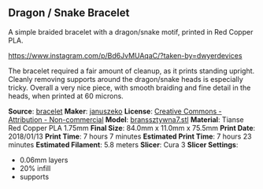 ## Dragon / Snake Bracelet

A simple braided bracelet with a dragon/snake motif, printed in Red Copper PLA.

https://www.instagram.com/p/Bd6JvMUAqaC/?taken-by=dwyerdevices

The bracelet required a fair amount of cleanup, as it prints standing upright. Cleanly
removing supports around the dragon/snake heads is especially tricky. Overall a very
nice piece, with smooth braiding and fine detail in the heads, when printed at 60 microns.

**Source**: [bracelet](https://www.thingiverse.com/thing:2101732)
**Maker**: [januszeko](https://www.thingiverse.com/januszeko)
**License**: [Creative Commons - Attribution - Non-commercial](http://creativecommons.org/licenses/by-nc/3.0/)
**Model**: [branssztywna7.stl](https://www.thingiverse.com/download:3307013)
**Material**: Tianse Red Copper PLA 1.75mm
**Final Size**: 84.0mm x 11.0mm x 75.5mm
**Print Date**: 2018/01/13
**Print Time**: 7 hours 7 minutes
**Estimated Print Time**: 7 hours 23 minutes
**Estimated Filament**: 5.8 meters
**Slicer**: Cura 3
**Slicer Settings**:

 - 0.06mm layers
 - 20% infill
 - supports